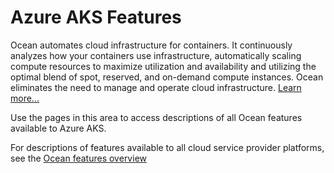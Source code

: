 #  Azure AKS Features

Ocean automates cloud infrastructure for containers. It continuously analyzes how your containers use infrastructure, automatically scaling compute resources to maximize utilization and availability and utilizing the optimal blend of spot, reserved, and on-demand compute instances. Ocean eliminates the need to manage and operate cloud infrastructure. [Learn more...](https://docs.spot.io/ocean/overview-kubernetes)

Use the pages in this area to access descriptions of all Ocean features available to Azure AKS.

For descriptions of features available to all cloud service provider platforms, see the [Ocean features overview](https://docs.spot.io/ocean/features/)
